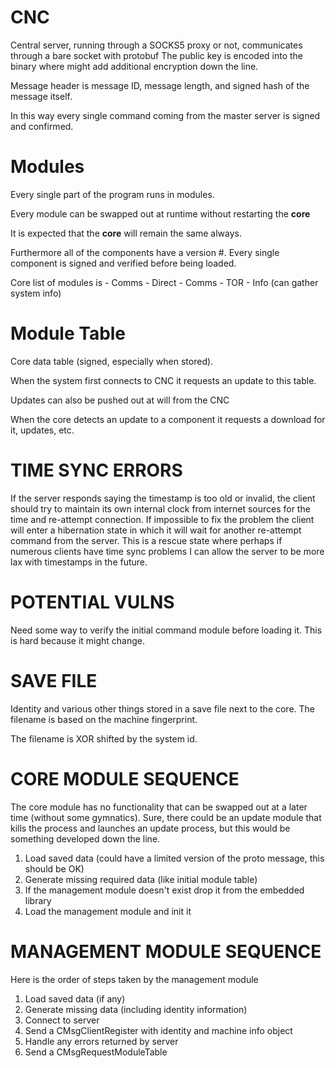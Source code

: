 # CNC
Central server, running through a SOCKS5 proxy or not, communicates through a bare socket with protobuf
The public key is encoded into the binary where might add additional encryption down the line.

Message header is message ID, message length, and signed hash of the message itself.

In this way every single command coming from the master server is signed and confirmed.

# Modules
Every single part of the program runs in modules.

Every module can be swapped out at runtime without restarting the **core**

It is expected that the **core** will remain the same always.

Furthermore all of the components have a version #. Every single component is signed and verified before being loaded.

Core list of modules is
    - Comms - Direct
    - Comms - TOR
    - Info (can gather system info)

# Module Table
Core data table (signed, especially when stored).

When the system first connects to CNC it requests an update to this table.

Updates can also be pushed out at will from the CNC

When the core detects an update to a component it requests a download for it, updates, etc.

# TIME SYNC ERRORS

If the server responds saying the timestamp is too old or invalid, the
client should try to maintain its own internal clock from internet
sources for the time and re-attempt connection. If impossible to fix the
problem the client will enter a hibernation state in which it will wait
for another re-attempt command from the server. This is a rescue state
where perhaps if numerous clients have time sync problems I can allow
the server to be more lax with timestamps in the future.

# POTENTIAL VULNS

Need some way to verify the initial command module before loading it.
This is hard because it might change.

# SAVE FILE

Identity and various other things stored in a save file next to the
core. The filename is based on the machine fingerprint.

The filename is XOR shifted by the system id.

# CORE MODULE SEQUENCE

The core module has no functionality that can be swapped out at a later
time (without some gymnatics). Sure, there could be an update module
that kills the process and launches an update process, but this would be
something developed down the line.

  1. Load saved data (could have a limited version of the proto message,
     this should be OK)
  2. Generate missing required data (like initial module table)
  3. If the management module doesn't exist drop it from the embedded
     library
  4. Load the management module and init it

# MANAGEMENT MODULE SEQUENCE

Here is the order of steps taken by the management module

  1. Load saved data (if any)
  2. Generate missing data (including identity information)
  3. Connect to server
  4. Send a CMsgClientRegister with identity and machine info object
  5. Handle any errors returned by server
  6. Send a CMsgRequestModuleTable
